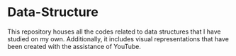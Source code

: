 # Data-Structure
This repository houses all the codes related to data structures that I have studied on my own. Additionally, it includes visual representations that have been created with the assistance of YouTube.
